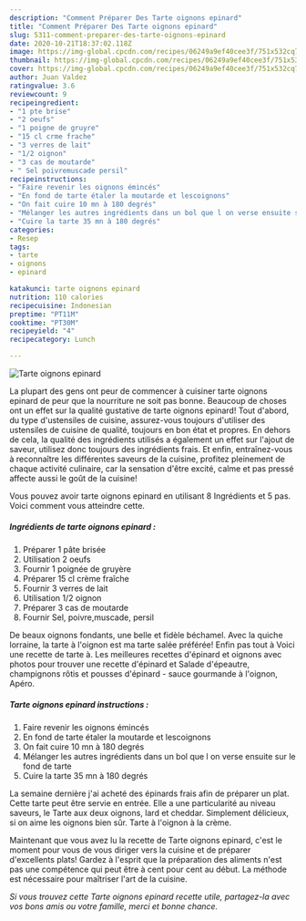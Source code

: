 ```yaml
---
description: "Comment Préparer Des Tarte oignons epinard"
title: "Comment Préparer Des Tarte oignons epinard"
slug: 5311-comment-preparer-des-tarte-oignons-epinard
date: 2020-10-21T18:37:02.118Z
image: https://img-global.cpcdn.com/recipes/06249a9ef40cee3f/751x532cq70/tarte-oignons-epinard-photo-principale-de-la-recette.jpg
thumbnail: https://img-global.cpcdn.com/recipes/06249a9ef40cee3f/751x532cq70/tarte-oignons-epinard-photo-principale-de-la-recette.jpg
cover: https://img-global.cpcdn.com/recipes/06249a9ef40cee3f/751x532cq70/tarte-oignons-epinard-photo-principale-de-la-recette.jpg
author: Juan Valdez
ratingvalue: 3.6
reviewcount: 9
recipeingredient:
- "1 pte brise"
- "2 oeufs"
- "1 poigne de gruyre"
- "15 cl crme frache"
- "3 verres de lait"
- "1/2 oignon"
- "3 cas de moutarde"
- " Sel poivremuscade persil"
recipeinstructions:
- "Faire revenir les oignons émincés"
- "En fond de tarte étaler la moutarde et lescoignons"
- "On fait cuire 10 mn à 180 degrés"
- "Mélanger les autres ingrédients dans un bol que l on verse ensuite sur le fond de tarte"
- "Cuire la tarte 35 mn à 180 degrés"
categories:
- Resep
tags:
- tarte
- oignons
- epinard

katakunci: tarte oignons epinard 
nutrition: 110 calories
recipecuisine: Indonesian
preptime: "PT11M"
cooktime: "PT30M"
recipeyield: "4"
recipecategory: Lunch

---
```



![Tarte oignons epinard](https://img-global.cpcdn.com/recipes/06249a9ef40cee3f/751x532cq70/tarte-oignons-epinard-photo-principale-de-la-recette.jpg)

La plupart des gens ont peur de commencer à cuisiner tarte oignons epinard de peur que la nourriture ne soit pas bonne. Beaucoup de choses ont un effet sur la qualité gustative de tarte oignons epinard! Tout d'abord, du type d'ustensiles de cuisine, assurez-vous toujours d'utiliser des ustensiles de cuisine de qualité, toujours en bon état et propres. En dehors de cela, la qualité des ingrédients utilisés a également un effet sur l'ajout de saveur, utilisez donc toujours des ingrédients frais. Et enfin, entraînez-vous à reconnaître les différentes saveurs de la cuisine, profitez pleinement de chaque activité culinaire, car la sensation d'être excité, calme et pas pressé affecte aussi le goût de la cuisine!

<!--inarticleads1-->

Vous pouvez avoir tarte oignons epinard en utilisant 8 Ingrédients et 5 pas. Voici comment vous atteindre cette.

##### Ingrédients de tarte oignons epinard :

1. Préparer 1 pâte brisée
1. Utilisation 2 oeufs
1. Fournir 1 poignée de gruyère
1. Préparer 15 cl crème fraîche
1. Fournir 3 verres de lait
1. Utilisation 1/2 oignon
1. Préparer 3 cas de moutarde
1. Fournir  Sel, poivre,muscade, persil


De beaux oignons fondants, une belle et fidèle béchamel. Avec la quiche lorraine, la tarte à l&#39;oignon est ma tarte salée préférée! Enfin pas tout à Voici une recette de tarte à. Les meilleures recettes d&#39;épinard et oignons avec photos pour trouver une recette d&#39;épinard et Salade d&#39;épeautre, champignons rôtis et pousses d&#39;épinard - sauce gourmande à l&#39;oignon, Apéro. 

<!--inarticleads2-->

##### Tarte oignons epinard instructions :

1. Faire revenir les oignons émincés
1. En fond de tarte étaler la moutarde et lescoignons
1. On fait cuire 10 mn à 180 degrés
1. Mélanger les autres ingrédients dans un bol que l on verse ensuite sur le fond de tarte
1. Cuire la tarte 35 mn à 180 degrés


La semaine dernière j&#39;ai acheté des épinards frais afin de préparer un plat. Cette tarte peut être servie en entrée. Elle a une particularité au niveau saveurs, le Tarte aux deux oignons, lard et cheddar. Simplement délicieux, si on aime les oignons bien sûr. Tarte à l&#39;oignon à la crème. 

<!--inarticleads1-->

<p>
Maintenant que vous avez lu la recette de Tarte oignons epinard, c'est le moment pour vous de vous diriger vers la cuisine et de préparer d'excellents plats! Gardez à l'esprit que la préparation des aliments n'est pas une compétence qui peut être à cent pour cent au début. La méthode est nécessaire pour maîtriser l'art de la cuisine.
</p>

<p>
<i>Si vous trouvez cette Tarte oignons epinard recette utile, partagez-la avec vos bons amis ou votre famille, merci et bonne chance.</i>
</p>
